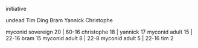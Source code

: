 initiative

undead
Tim
Ding
Bram
Yannick
Christophe



myconid sovereign 20    | 60-16
christophe 18 | 
yannick 17
myconid adult 15 | 22-16
bram 15
myconid adult 8 | 22-8
myconid adult 5 | 22-16
tim 2